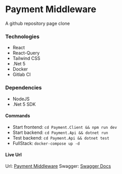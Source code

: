 # Payment Middleware

A github repository page clone

### Technologies

- React
- React-Query
- Tailwind CSS
- .Net 5
- Docker
- Gitlab CI

### Dependencies

- NodeJS
- .Net 5 SDK

#### Commands

- Start frontend: `cd Payment.Client && npm run dev`
- Start backend: `cd Payment.Api && dotnet run`
- Test backend: `cd Payment.Api && dotnet test`
- FullStack: `docker-compose up -d`

#### Live Url

Url: [Payment Middleware](https://pay.babajideadedeji.com)
Swagger: [Swagger Docs](https://pay-back.babajideadedeji.com/swagger)
